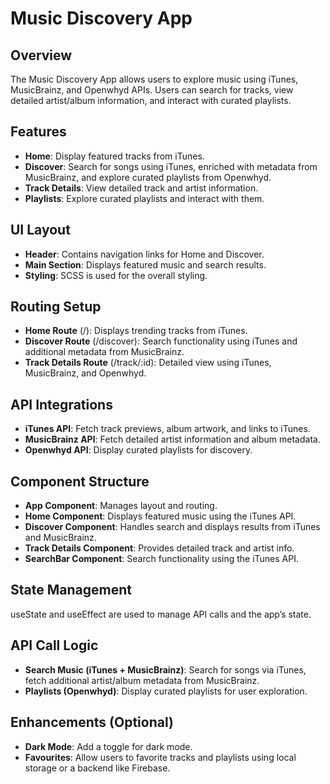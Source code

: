 # Music Discovery App

## Overview

The Music Discovery App allows users to explore music using iTunes, MusicBrainz, and Openwhyd APIs. Users can search for tracks, view detailed artist/album information, and interact with curated playlists.

## Features

- **Home**: Display featured tracks from iTunes.
- **Discover**: Search for songs using iTunes, enriched with metadata from MusicBrainz, and explore curated playlists from Openwhyd.
- **Track Details**: View detailed track and artist information.
- **Playlists**: Explore curated playlists and interact with them.

## UI Layout

- **Header**: Contains navigation links for Home and Discover.
- **Main Section**: Displays featured music and search results.
- **Styling**: SCSS is used for the overall styling.

## Routing Setup

- **Home Route** (/): Displays trending tracks from iTunes.
- **Discover Route** (/discover): Search functionality using iTunes and additional metadata from MusicBrainz.
- **Track Details Route** (/track/:id): Detailed view using iTunes, MusicBrainz, and Openwhyd.

## API Integrations

- **iTunes API**: Fetch track previews, album artwork, and links to iTunes.
- **MusicBrainz API**: Fetch detailed artist information and album metadata.
- **Openwhyd API**: Display curated playlists for discovery.

## Component Structure

- **App Component**: Manages layout and routing.
- **Home Component**: Displays featured music using the iTunes API.
- **Discover Component**: Handles search and displays results from iTunes and MusicBrainz.
- **Track Details Component**: Provides detailed track and artist info.
- **SearchBar Component**: Search functionality using the iTunes API.

## State Management

useState and useEffect are used to manage API calls and the app’s state.

## API Call Logic

- **Search Music (iTunes + MusicBrainz)**: Search for songs via iTunes, fetch additional artist/album metadata from MusicBrainz.
- **Playlists (Openwhyd)**: Display curated playlists for user exploration.

## Enhancements (Optional)

- **Dark Mode**: Add a toggle for dark mode.
- **Favourites**: Allow users to favorite tracks and playlists using local storage or a backend like Firebase.
